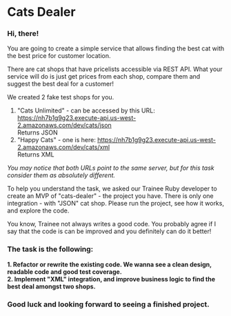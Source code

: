 Cats Dealer 
==================

### Hi, there!
You are going to create a simple service that allows finding the best cat with the best price for customer location.

There are cat shops that have pricelists accessible via REST API. What your service will do is just get prices from each shop, compare them and suggest the best deal for a customer!

We created 2 fake test shops for you.
1. "Cats Unlimited" - can be accessed by this URL: 
    <https://nh7b1g9g23.execute-api.us-west-2.amazonaws.com/dev/cats/json>   
    Returns JSON
2.  "Happy Cats" - one is here:
    <https://nh7b1g9g23.execute-api.us-west-2.amazonaws.com/dev/cats/xml>    
    Returns XML   

_You may notice that both URLs point to the same server, but for this task consider them as absolutely different._  

To help you understand the task, we asked our Trainee Ruby developer to create an MVP of "cats-dealer" - the project you have.
There is only one integration - with "JSON" cat shop. Please run the project, see how it works, and explore the code.

You know, Trainee not always writes a good code. You probably agree if I say that the code is can be improved and you definitely can do it better!

### The task is the following:
**1. Refactor or rewrite the existing code. We wanna see a clean design, readable code and good test coverage.**            
**2. Implement "XML" integration, and improve business logic to find the best deal amongst two shops.**


### Good luck and looking forward to seeing a finished project.



